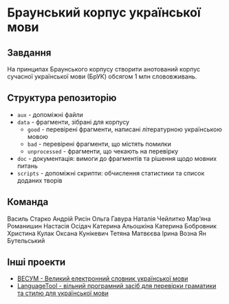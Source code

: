 # Браунський корпус української мови

## Завдання

На принципах Браунського корпусу створити анотований корпус сучасної української мови (БрУК) обсягом 1 млн слововживань.

## Структура репозиторію

- `aux` - допоміжні файли
- `data` - фрагменти, зібрані для корпусу
  - `good` - перевірені фрагменти, написані літературною українською мовою
  - `bad` - перевірені фрагменти, що містять помилки
  - `unprocessed` - фрагменти, що чекають на перевірку
- `doc` - документація: вимоги до фрагментів та рішення щодо мовних питань
- `scripts` - допоміжні скрипти: обчислення статистики та список доданих творів

## Команда

Василь Старко
Андрій Рисін
Ольга Гавура
Наталія Чейлитко
Мар’яна Романишин
Настасія Осідач
Катерина Альошкіна
Катерина Бобровник
Христина Кулак
Оксана Кунікевич
Тетяна Матвєєва
Ірина Возна
Ян Бутельський

## Інші проекти

- [ВЕСУМ - Великий електронний словник української мови](https://github.com/arysin/dict_uk)
- [LanguageTool - вільний програмний засіб для перевірки граматики та стилю для української мови](https://languagetool.org/uk/)
